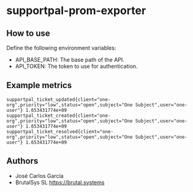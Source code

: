 # supportpal-prom-exporter

## How to use

Define the following environment variables:

- API_BASE_PATH: The base path of the API.
- API_TOKEN: The token to use for authentication.

## Example metrics

````
supportpal_ticket_updated{client="one-org",priority="low",status="open",subject="One Subject",user="one-user"} 1.653431774e+09
supportpal_ticket_created{client="one-org",priority="low",status="open",subject="One Subject",user="one-user"} 1.653431774e+09
supportpal_ticket_resolved{client="one-org",priority="low",status="open",subject="One Subject",user="one-user"} 1.653431774e+09
````

## Authors

- José Carlos García
- BrutalSys SL <https://brutal.systems>
